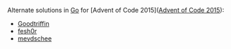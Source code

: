 Alternate solutions in [Go](https://golang.org/) for [Advent of Code 2015]([Advent of Code 2015](https://adventofcode.com/2015)):

* [Goodtriffin](https://github.com/goddtriffin/AdventOfCode-2015)
* [fesh0r](https://github.com/fesh0r/adventofcode/tree/master/2015)
* [mevdschee](https://github.com/mevdschee/AdventOfCode2015)